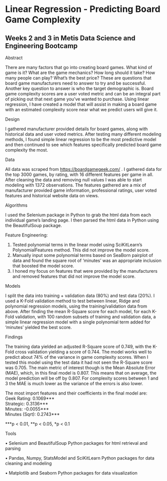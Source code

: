 # Linear Regression - Predicting Board Game Complexity

## Weeks 2 and 3 in Metis Data Science and Engineering Bootcamp


Abstract

There are many factors that go into creating board games. What kind of game is it? What are the game mechanics? How long should it take? How many people can play? What’s the best price? These are questions that board game manufacturers need to answer to try and be successful. Another key question to answer is who the target demographic is. Board game complexity scores are a user voted metric and can be an integral part of picking out that next game you’ve wanted to purchase. Using linear regression, I have created a model that will assist in making a board game with an estimated complexity score near what we predict users will give it.

Design

I gathered manufacturer provided details for board games, along with historical data and user voted metrics. After testing many different modeling methods, I found simple linear regression to be the most predictive model and then continued to see which features specifically predicted board game complexity the most.

Data

All data was scraped from https://boardgamegeek.com/ . I gathered data for the top 3000 games, by rating, with 16 different features per game in all. After cleaning the data and removing null values I was able to start modeling with 1372 observations. The features gathered are a mix of manufacturer provided game information, professional ratings, user voted features and historical website data on views.

Algorithms

I used the Selenium package in Python to grab the html data from each individual game’s landing page. I then parsed the html data in Python using the BeautifulSoup package.

Feature Engineering:
1.	Tested polynomial terms in the linear model using SciKitLearn’s PolynomialFeatures method. This did not improve the model score.
2.	Manually input some polynomial terms based on SeaBorn pairplot of data and found the square root of ‘minutes’ was an appropriate inclusion that boosted the model score.
3.	I honed my focus on features that were provided by the manufacturers and removed features that did not improve the model score.

Models

I split the data into training + validation data (80%) and test data (20%). I used a K-Fold validation method to test between linear, Ridge and polynomial regression models, using the training/validation data from above. After finding the mean R-Square score for each model, for each K-Fold validation, with 100 random subsets of training and validation data, a simple linear regression model with a single polynomial term added for ‘minutes’ yielded the best score.

Findings

The training data yielded an adjusted R-Square score of 0.749, with the K-Fold cross validation yielding a score of 0.744. The model works well to predict about 74% of the variance in game complexity scores. When I tested this model using the test data it had not seen the R-Square score was 0.705. The main metric of interest though is the Mean Absolute Error (MAE), which, in this final model is 0.807. This means that on average, the model prediction will be off by 0.807. For complexity scores between 1 and 3 the MAE is much lower as the variance of the errors is also lower.

The most import features and their coefficients in the final model are:			     
Geek Rating: 0.1069***                                               				                       
Strategic: 0.3136***									           
Minutes: -0.0055***									            
Minutes (Sqrt): 0.2743***

***p < 0.01, **p < 0.05, *p < 0.1

Tools

•	Selenium and BeautifulSoup Python packages for html retrieval and parsing

•	Pandas, Numpy, StatsModel and SciKitLearn Python packages for data cleaning and modeling

•	Matplotlib and Seaborn Python packages for data visualization



